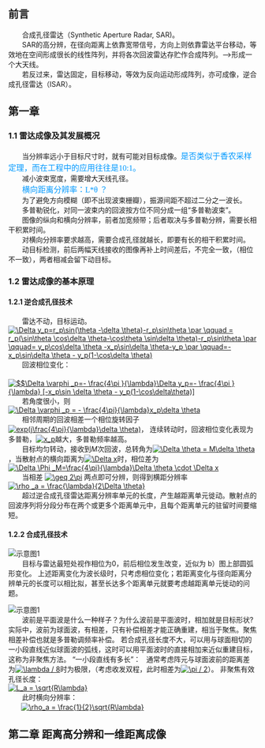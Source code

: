 ## 前言 ##
　　合成孔径雷达（Synthetic Aperture Radar, SAR)。  
 　　SAR的高分辨，在径向距离上依靠宽带信号，方向上则依靠雷达平台移动，等效地在空间形成很长的线性阵列，并将各次回波雷达存贮作合成阵列。-->形成一个大天线。  
 　　若反过来，雷达固定，目标移动，等效为反向运动形成阵列，亦可成像，逆合成孔径雷达（ISAR）。  
## 第一章 ##
### 1.1 雷达成像及其发展概况 ###
　　当分辨率远小于目标尺寸时，就有可能对目标成像。<font color=#0099ff size=3 face="宋体">是否类似于香农采样定理，而在工程中的应用往往是10:1。</font>  
　　减小波束宽度，需要增大天线孔径。  
　　<font color=#0099ff size=3 face="宋体">横向距离分辨率：L*θ ？</font>   
　　为了避免方向模糊（即不出现波束栅瓣），振源间距不超过二分之一波长。  
　　多普勒锐化，对同一波束内的回波按方位不同分成一组“多普勒波束”。  
　　图像的纵向和横向分辨率，前者加宽频带；后者取决与多普勒分辨，需要长相干积累时间。  
　　对横向分辨率要求越高，需要合成孔径就越长，即要有长的相干积累时间。  
　　动目标检测，前后两幅天线接收的图像再补上时间差后，不完全一致，（相位不一致），两者相减会留下动目标。
### 1.2 雷达成像的基本原理 ###
#### 1.2.1 逆合成孔径技术 ####
　　雷达不动，目标运动。  
<a href="http://www.codecogs.com/eqnedit.php?latex=\Delta&space;y_p=r_p\sin(\theta&space;-\delta&space;\theta)-r_p\sin\theta&space;\par&space;\qquad&space;=&space;r_p(\sin\theta&space;\cos\delta&space;\theta-\cos\theta&space;\sin\delta&space;\theta)-r_p\sin\theta&space;\par&space;\qquad=&space;y_p\cos\delta&space;\theta&space;-x_p\sin\delta&space;\theta-y_p&space;\par&space;\qquad=-x_p\sin\delta&space;\theta&space;-&space;y_p(1-\cos\delta&space;\theta)" target="_blank"><img src="http://latex.codecogs.com/gif.latex?\Delta&space;y_p=r_p\sin(\theta&space;-\delta&space;\theta)-r_p\sin\theta&space;\par&space;\qquad&space;=&space;r_p(\sin\theta&space;\cos\delta&space;\theta-\cos\theta&space;\sin\delta&space;\theta)-r_p\sin\theta&space;\par&space;\qquad=&space;y_p\cos\delta&space;\theta&space;-x_p\sin\delta&space;\theta-y_p&space;\par&space;\qquad=-x_p\sin\delta&space;\theta&space;-&space;y_p(1-\cos\delta&space;\theta)" title="\Delta y_p=r_p\sin(\theta -\delta \theta)-r_p\sin\theta \par \qquad = r_p(\sin\theta \cos\delta \theta-\cos\theta \sin\delta \theta)-r_p\sin\theta \par \qquad= y_p\cos\delta \theta -x_p\sin\delta \theta-y_p \par \qquad=-x_p\sin\delta \theta - y_p(1-\cos\delta \theta)" /></a>  
　　回波相位变化：  
　　<a href="http://www.codecogs.com/eqnedit.php?latex=\Delta&space;\varphi&space;_p=-&space;\frac{4\pi&space;}{\lambda}\Delta&space;y_p=-&space;\frac{4\pi&space;}{\lambda}&space;[-x_p\sin&space;\delta&space;\theta&space;-&space;y_p(1-\cos\delta\theta)]$$" target="_blank"><img src="http://latex.codecogs.com/gif.latex?$$\Delta&space;\varphi&space;_p=-&space;\frac{4\pi&space;}{\lambda}\Delta&space;y_p=-&space;\frac{4\pi&space;}{\lambda}&space;[-x_p\sin&space;\delta&space;\theta&space;-&space;y_p(1-\cos\delta\theta)]$$" title="$$\Delta \varphi _p=- \frac{4\pi }{\lambda}\Delta y_p=- \frac{4\pi }{\lambda} [-x_p\sin \delta \theta - y_p(1-\cos\delta\theta)]" /></a>  
　　若角度很小，则  
<a href="http://www.codecogs.com/eqnedit.php?latex=\Delta&space;\varphi&space;_p&space;=&space;-&space;\frac{4\pi}{\lambda}x_p\delta&space;\theta" target="_blank"><img src="http://latex.codecogs.com/gif.latex?\Delta&space;\varphi&space;_p&space;=&space;-&space;\frac{4\pi}{\lambda}x_p\delta&space;\theta" title="\Delta \varphi _p = - \frac{4\pi}{\lambda}x_p\delta \theta" /></a>  
　　相邻周期的回波相差一个相位旋转因子<a href="http://www.codecogs.com/eqnedit.php?latex=exp(j\frac{4\pi}{\lambda}\delta&space;\theta)" target="_blank"><img src="http://latex.codecogs.com/gif.latex?exp(j\frac{4\pi}{\lambda}\delta&space;\theta)" title="exp(j\frac{4\pi}{\lambda}\delta \theta)" /></a>，  连续转动时，回波相位变化表现为多普勒，<a href="http://www.codecogs.com/eqnedit.php?latex=x_p" target="_blank"><img src="http://latex.codecogs.com/gif.latex?x_p" title="x_p" /></a>越大，多普勒频率越高。  
  　　目标均匀转动，接收到*M*次回波，总转角为<a href="http://www.codecogs.com/eqnedit.php?latex=\Delta&space;\theta&space;=&space;M\delta&space;\theta" target="_blank"><img src="http://latex.codecogs.com/gif.latex?\Delta&space;\theta&space;=&space;M\delta&space;\theta" title="\Delta \theta = M\delta \theta" /></a>，当散射点的横向距离为<a href="http://www.codecogs.com/eqnedit.php?latex=\Delta&space;x" target="_blank"><img src="http://latex.codecogs.com/gif.latex?\Delta&space;x" title="\Delta x" /></a>时，相位差为  
 <a href="http://www.codecogs.com/eqnedit.php?latex=\Delta&space;\Phi&space;_M=\frac{4\pi}{\lambda}\Delta&space;\theta&space;\cdot&space;\Delta&space;x" target="_blank"><img src="http://latex.codecogs.com/gif.latex?\Delta&space;\Phi&space;_M=\frac{4\pi}{\lambda}\Delta&space;\theta&space;\cdot&space;\Delta&space;x" title="\Delta \Phi _M=\frac{4\pi}{\lambda}\Delta \theta \cdot \Delta x" /></a>    
　　当相差
<a href="http://www.codecogs.com/eqnedit.php?latex=\geq&space;2\pi" target="_blank"><img src="http://latex.codecogs.com/gif.latex?\geq&space;2\pi" title="\geq 2\pi" /></a>
两点即可分辨，则得到横距分辨率  
<a href="http://www.codecogs.com/eqnedit.php?latex=\rho&space;_a&space;=&space;\frac{\lambda}{2\Delta&space;\theta}" target="_blank"><img src="http://latex.codecogs.com/gif.latex?\rho&space;_a&space;=&space;\frac{\lambda}{2\Delta&space;\theta}" title="\rho _a = \frac{\lambda}{2\Delta \theta}" /></a>  
  　　超过逆合成孔径雷达距离分辨率单元的长度，产生越距离单元徙动。散射点的回波序列将分段分布在两个或更多个距离单元中，且每个距离单元的驻留时间要缩短。

#### 1.2.2 合成孔径技术
  ![示意图1](https://i.imgur.com/rNJJ4kd.png)  
  　　目标与雷达最短处视作相位为0，前后相位发生改变，近似为 b）图上部圆弧形变化。
  上述距离变化为波长级时，只考虑相位变化；若距离变化与径向距离分辨单元的长度可以相比拟，甚至长达多个距离单元就要考虑越距离单元徙动的问题。  
  
  ![示意图1](https://i.imgur.com/mvY4COw.png)  
  　　波前是平面波是什么一种样子？为什么波前是平面波时，相加就是目标形状? 实际中，波前为球面波，有相差，只有补偿相差才能正确重建，相当于聚焦。聚焦相差补偿也就是多普勒调频率补偿。
  若合成孔径长度不大，可以用与球面相切的一小段直线近似球面波的弧线，这时可以用平面波时的直接相加来近似重建目标，这称为非聚焦方法。
  “一小段直线有多长”：  
  通常考虑阵元与球面波前的距离差为<a href="http://www.codecogs.com/eqnedit.php?latex=\lambda&space;/&space;8" target="_blank"><img src="http://latex.codecogs.com/gif.latex?\lambda&space;/&space;8" title="\lambda / 8" /></a>时为极限，（考虑收发双程，此时相差为<a href="http://www.codecogs.com/eqnedit.php?latex=\pi&space;/&space;2" target="_blank"><img src="http://latex.codecogs.com/gif.latex?\pi&space;/&space;2" title="\pi / 2" /></a>）。
  非聚焦有效孔径长度：  
  <a href="http://www.codecogs.com/eqnedit.php?latex=L_a&space;=&space;\sqrt{R\lambda}" target="_blank"><img src="http://latex.codecogs.com/gif.latex?L_a&space;=&space;\sqrt{R\lambda}" title="L_a = \sqrt{R\lambda}" /></a>  
  　　此时横向分辨率：  
    　<a href="http://www.codecogs.com/eqnedit.php?latex=\rho_a&space;=&space;\frac{1}{2}\sqrt{R\lambda}" target="_blank"><img src="http://latex.codecogs.com/gif.latex?\rho_a&space;=&space;\frac{1}{2}\sqrt{R\lambda}" title="\rho_a = \frac{1}{2}\sqrt{R\lambda}" /></a>  　
  
## 第二章 距离高分辨和一维距离成像
